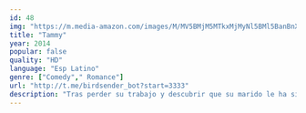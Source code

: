 ```yaml
---
id: 48
img: "https://m.media-amazon.com/images/M/MV5BMjM5MTkxMjMyNl5BMl5BanBnXkFtZTgwMDgxNDAwMjE@._V1_SX300.jpg"
title: "Tammy"
year: 2014
popular: false
quality: "HD"
language: "Esp Latino"
genre: ["Comedy"," Romance"]
url: "http://t.me/birdsender_bot?start=3333"
description: "Tras perder su trabajo y descubrir que su marido le ha sido infiel, una mujer trata de salir adelante haciendo un largo viaje por carretera junto a su malhablada y borrachina abuela."
---
```

